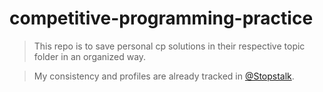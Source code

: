 # competitive-programming-practice

> This repo is to save personal cp solutions in their respective topic folder in an organized way.

> My consistency and profiles are already tracked in [@Stopstalk](https://www.stopstalk.com/user/profile/tufahel).
